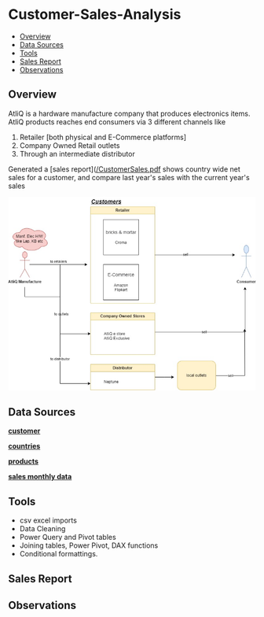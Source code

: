 # Customer-Sales-Analysis

- [Overview](#project-overview)
- [Data Sources](#data-sources)
- [Tools](#tools)
- [Sales Report](#sales-report)
- [Observations](#observations)

 ## Overview
AtliQ is a hardware manufacture company that produces electronics items. AtliQ products reaches end consumers via 3 different channels like
1. Retailer [both physical and E-Commerce platforms]
2. Company Owned Retail outlets
3. Through an intermediate distributor

Generated a [sales report]([/CustomerSales.pdf](https://github.com/ajaybhupathiraju/Customer-Sales-Analysis/blob/main/CustomerSales.pdf) shows country wide net sales for a customer, and compare last year's sales with the current year's sales
   
   
![alt text](/images/CustomerSales.jpg)

 ## Data Sources
[**customer**](data/dim_customer.csv)  

[**countries**](data/dim_market.csv)

[**products**](data/dim_product.csv)

[**sales monthly data**](data/fact_sales_monthly.csv)

 ## Tools 
 - csv excel imports
 - Data Cleaning
 - Power Query and Pivot tables
 - Joining tables, Power Pivot, DAX functions
 - Conditional formattings.

 ## Sales Report

 ## Observations
